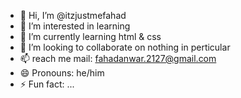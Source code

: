 - 👋 Hi, I’m @itzjustmefahad
- 👀 I’m interested in learning
- 🌱 I’m currently learning html & css
- 💞️ I’m looking to collaborate on nothing in perticular
- 📫 reach me mail: fahadanwar.2127@gmail.com
- 😄 Pronouns: he/him
- ⚡ Fun fact: ...

<!---
itzjustmefahad/itzjustmefahad is a ✨ special ✨ repository because its `README.md` (this file) appears on your GitHub profile.
You can click the Preview link to take a look at your changes.
--->
